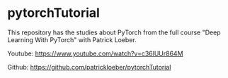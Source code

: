 # pytorchTutorial
This repository has the studies about PyTorch from the full course "Deep Learning With PyTorch" with Patrick Loeber.

Youtube: https://www.youtube.com/watch?v=c36lUUr864M

Github: https://github.com/patrickloeber/pytorchTutorial
